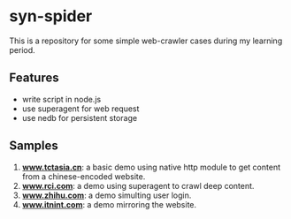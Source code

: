 # syn-spider

This is a repository for some simple web-crawler cases during my learning period.

## Features
* write script in node.js
* use superagent for web request
* use nedb for persistent storage

## Samples

1. **www.tctasia.cn**: a basic demo using native http module to get content from a chinese-encoded website.
2. **www.rci.com**: a demo using superagent to crawl deep content.
3. **www.zhihu.com**: a demo simulting user login.
4. **www.itnint.com**: a demo mirroring the website.